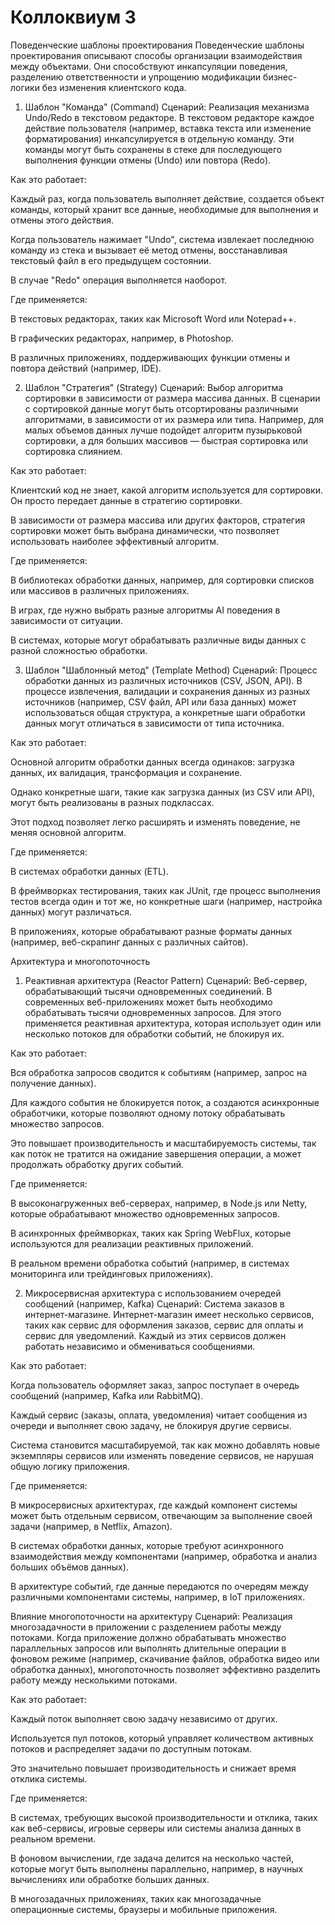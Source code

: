 # Коллоквиум 3
Поведенческие шаблоны проектирования
Поведенческие шаблоны проектирования описывают способы организации взаимодействия между объектами. Они способствуют инкапсуляции поведения, разделению ответственности и упрощению модификации бизнес-логики без изменения клиентского кода.

1. Шаблон "Команда" (Command)
Сценарий: Реализация механизма Undo/Redo в текстовом редакторе.
В текстовом редакторе каждое действие пользователя (например, вставка текста или изменение форматирования) инкапсулируется в отдельную команду. Эти команды могут быть сохранены в стеке для последующего выполнения функции отмены (Undo) или повтора (Redo).

Как это работает:

Каждый раз, когда пользователь выполняет действие, создается объект команды, который хранит все данные, необходимые для выполнения и отмены этого действия.

Когда пользователь нажимает "Undo", система извлекает последнюю команду из стека и вызывает её метод отмены, восстанавливая текстовый файл в его предыдущем состоянии.

В случае "Redo" операция выполняется наоборот.

Где применяется:

В текстовых редакторах, таких как Microsoft Word или Notepad++.

В графических редакторах, например, в Photoshop.

В различных приложениях, поддерживающих функции отмены и повтора действий (например, IDE).

2. Шаблон "Стратегия" (Strategy)
Сценарий: Выбор алгоритма сортировки в зависимости от размера массива данных.
В сценарии с сортировкой данные могут быть отсортированы различными алгоритмами, в зависимости от их размера или типа. Например, для малых объемов данных лучше подойдет алгоритм пузырьковой сортировки, а для больших массивов — быстрая сортировка или сортировка слиянием.

Как это работает:

Клиентский код не знает, какой алгоритм используется для сортировки. Он просто передает данные в стратегию сортировки.

В зависимости от размера массива или других факторов, стратегия сортировки может быть выбрана динамически, что позволяет использовать наиболее эффективный алгоритм.

Где применяется:

В библиотеках обработки данных, например, для сортировки списков или массивов в различных приложениях.

В играх, где нужно выбрать разные алгоритмы AI поведения в зависимости от ситуации.

В системах, которые могут обрабатывать различные виды данных с разной сложностью обработки.

3. Шаблон "Шаблонный метод" (Template Method)
Сценарий: Процесс обработки данных из различных источников (CSV, JSON, API).
В процессе извлечения, валидации и сохранения данных из разных источников (например, CSV файл, API или база данных) может использоваться общая структура, а конкретные шаги обработки данных могут отличаться в зависимости от типа источника.

Как это работает:

Основной алгоритм обработки данных всегда одинаков: загрузка данных, их валидация, трансформация и сохранение.

Однако конкретные шаги, такие как загрузка данных (из CSV или API), могут быть реализованы в разных подклассах.

Этот подход позволяет легко расширять и изменять поведение, не меняя основной алгоритм.

Где применяется:

В системах обработки данных (ETL).

В фреймворках тестирования, таких как JUnit, где процесс выполнения тестов всегда один и тот же, но конкретные шаги (например, настройка данных) могут различаться.

В приложениях, которые обрабатывают разные форматы данных (например, веб-скрапинг данных с различных сайтов).

Архитектура и многопоточность
1. Реактивная архитектура (Reactor Pattern)
Сценарий: Веб-сервер, обрабатывающий тысячи одновременных соединений.
В современных веб-приложениях может быть необходимо обрабатывать тысячи одновременных запросов. Для этого применяется реактивная архитектура, которая использует один или несколько потоков для обработки событий, не блокируя их.

Как это работает:

Вся обработка запросов сводится к событиям (например, запрос на получение данных).

Для каждого события не блокируется поток, а создаются асинхронные обработчики, которые позволяют одному потоку обрабатывать множество запросов.

Это повышает производительность и масштабируемость системы, так как поток не тратится на ожидание завершения операции, а может продолжать обработку других событий.

Где применяется:

В высоконагруженных веб-серверах, например, в Node.js или Netty, которые обрабатывают множество одновременных запросов.

В асинхронных фреймворках, таких как Spring WebFlux, которые используются для реализации реактивных приложений.

В реальном времени обработка событий (например, в системах мониторинга или трейдинговых приложениях).

2. Микросервисная архитектура с использованием очередей сообщений (например, Kafka)
Сценарий: Система заказов в интернет-магазине.
Интернет-магазин имеет несколько сервисов, таких как сервис для оформления заказов, сервис для оплаты и сервис для уведомлений. Каждый из этих сервисов должен работать независимо и обмениваться сообщениями.

Как это работает:

Когда пользователь оформляет заказ, запрос поступает в очередь сообщений (например, Kafka или RabbitMQ).

Каждый сервис (заказы, оплата, уведомления) читает сообщения из очереди и выполняет свою задачу, не блокируя другие сервисы.

Система становится масштабируемой, так как можно добавлять новые экземпляры сервисов или изменять поведение сервисов, не нарушая общую логику приложения.

Где применяется:

В микросервисных архитектурах, где каждый компонент системы может быть отдельным сервисом, отвечающим за выполнение своей задачи (например, в Netflix, Amazon).

В системах обработки данных, которые требуют асинхронного взаимодействия между компонентами (например, обработка и анализ больших объёмов данных).

В архитектуре событий, где данные передаются по очередям между различными компонентами системы, например, в IoT приложениях.

Влияние многопоточности на архитектуру
Сценарий: Реализация многозадачности в приложении с разделением работы между потоками.
Когда приложение должно обрабатывать множество параллельных запросов или выполнять длительные операции в фоновом режиме (например, скачивание файлов, обработка видео или обработка данных), многопоточность позволяет эффективно разделить работу между несколькими потоками.

Как это работает:

Каждый поток выполняет свою задачу независимо от других.

Используется пул потоков, который управляет количеством активных потоков и распределяет задачи по доступным потокам.

Это значительно повышает производительность и снижает время отклика системы.

Где применяется:

В системах, требующих высокой производительности и отклика, таких как веб-сервисы, игровые серверы или системы анализа данных в реальном времени.

В фоновом вычислении, где задача делится на несколько частей, которые могут быть выполнены параллельно, например, в научных вычислениях или обработке больших данных.

В многозадачных приложениях, таких как многозадачные операционные системы, браузеры и мобильные приложения.
